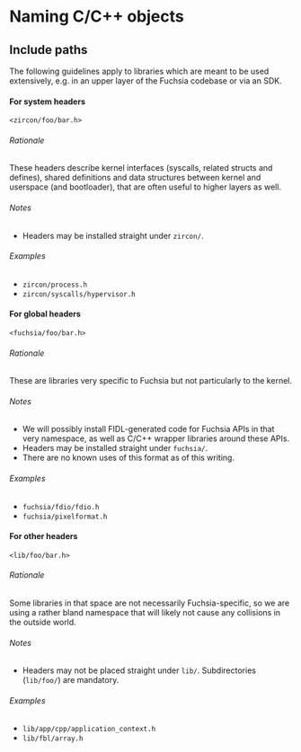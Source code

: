 Naming C/C++ objects
====================

## Include paths

The following guidelines apply to libraries which are meant to be used
extensively, e.g. in an upper layer of the Fuchsia codebase or via an SDK.

#### For system headers

```
<zircon/foo/bar.h>
```

###### Rationale

These headers describe kernel interfaces (syscalls, related structs and
defines), shared definitions and data structures between kernel and userspace
(and bootloader), that are often useful to higher layers as well.

###### Notes

- Headers may be installed straight under `zircon/`.

###### Examples

- `zircon/process.h`
- `zircon/syscalls/hypervisor.h`


#### For global headers

```
<fuchsia/foo/bar.h>
```

###### Rationale

These are libraries very specific to Fuchsia but not particularly to the kernel.

###### Notes

- We will possibly install FIDL-generated code for Fuchsia APIs in that very
  namespace, as well as C/C++ wrapper libraries around these APIs.
- Headers may be installed straight under `fuchsia/`.
- There are no known uses of this format as of this writing.

###### Examples

- `fuchsia/fdio/fdio.h`
- `fuchsia/pixelformat.h`


#### For other headers

```
<lib/foo/bar.h>
```

###### Rationale

Some libraries in that space are not necessarily Fuchsia-specific, so we are
using a rather bland namespace that will likely not cause any collisions in the
outside world.

###### Notes

- Headers may not be placed straight under `lib/`. Subdirectories (`lib/foo/`)
  are mandatory.

###### Examples

- `lib/app/cpp/application_context.h`
- `lib/fbl/array.h`
